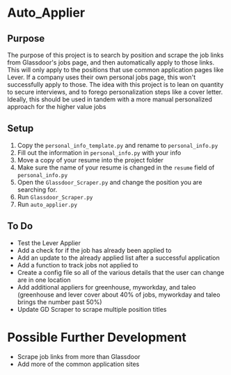 # Auto_Applier

## Purpose
The purpose of this project is to search by position and scrape the job links from Glassdoor's jobs page, and then automatically apply to those links. This will only apply to the positions that use common application pages like Lever. If a company uses their own personal jobs page, this won't successfully apply to those. The idea with this project is to lean on quantity to secure interviews, and to forego personalization steps like a cover letter. Ideally, this should be used in tandem with a more manual personalized approach for the higher value jobs

## Setup
1. Copy the `personal_info_template.py` and rename to `personal_info.py`
2. Fill out the information in `personal_info.py` with your info
3. Move a copy of your resume into the project folder
4. Make sure the name of your resume is changed in the `resume` field of `personal_info.py`
5. Open the `Glassdoor_Scraper.py` and change the position you are searching for.
6. Run `Glassdoor_Scraper.py`
7. Run `auto_applier.py`

## To Do
- Test the Lever Applier
- Add a check for if the job has already been applied to
- Add an update to the already applied list after a successful application
- Add a function to track jobs not applied to
- Create a config file so all of the various details that the user can change are in one location
- Add additional appliers for greenhouse, myworkday, and taleo (greenhouse and lever cover about 40% of jobs, myworkday and taleo brings the number past 50%)
- Update GD Scraper to scrape multiple position titles

# Possible Further Development
- Scrape job links from more than Glassdoor
- Add more of the common application sites